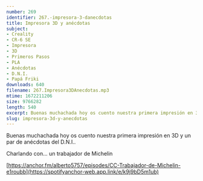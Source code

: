 ```yaml
---
number: 269
identifier: 267.-impresora-3-danecdotas
title: Impresora 3D y anécdotas
subject:
- Creality
- CR-6 SE
- Impresora
- 3D
- Primeros Pasos
- PLA
- Anécdotas
- D.N.I.
- Papá Friki
downloads: 640
filename: 267.Impresora3DAnecdotas.mp3
mtime: 1672211206
size: 9766282
length: 540
excerpt: Buenas muchachada hoy os cuento nuestra primera impresión en 3D y un par de anécdotas del D.N.I.
slug: impresora-3d-y-anecdotas
---
```

Buenas muchachada hoy os cuento nuestra primera impresión en 3D y un par de anécdotas del D.N.I..

Charlando con... un trabajador de Michelin

[https://anchor.fm/alberto5757/episodes/CC-Trabajador-de-Michelin-e1roubb](https://spotifyanchor-web.app.link/e/k9j9bD5m1ub)

